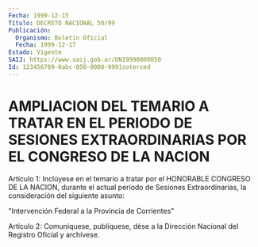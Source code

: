 ```yaml
---
Fecha: 1999-12-15
Título: DECRETO NACIONAL 50/99
Publicación:
  Organismo: Boletín Oficial
  Fecha: 1999-12-17
Estado: Vigente
SAIJ: https://www.saij.gob.ar/DN19990000050
Id: 123456789-0abc-050-0000-9991soterced
---
```

# AMPLIACION DEL TEMARIO A TRATAR EN EL PERIODO DE SESIONES EXTRAORDINARIAS POR EL CONGRESO DE LA NACION

<a id="1"></a>
Artículo 1: Inclúyese en el temario a tratar por el HONORABLE CONGRESO DE LA NACION, durante el actual período de Sesiones Extraordinarias, la consideración del siguiente asunto:

"Intervención Federal a la Provincia de Corrientes"

<a id="2"></a>
Artículo 2: Comuníquese, publíquese, dése a la Dirección Nacional del Registro Oficial y archívese.